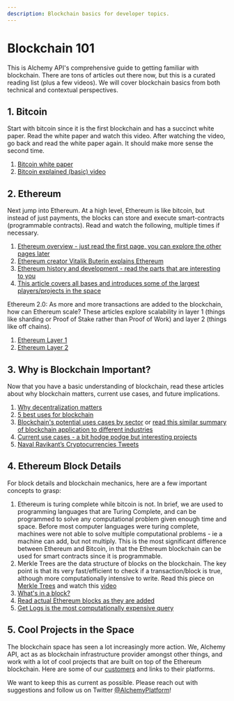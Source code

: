 ```yaml
---
description: Blockchain basics for developer topics.
---
```


# Blockchain 101

This is Alchemy API's comprehensive guide to getting familiar with blockchain. There are tons of articles out there now, but this is a curated reading list (plus a few videos). We will cover blockchain basics from both technical and contextual perspectives.

## 1. Bitcoin&#x20;

Start with bitcoin since it is the first blockchain and has a succinct white paper. Read the white paper and watch this video. After watching the video, go back and read the white paper again. It should make more sense the second time.

1. &#x20;[Bitcoin white paper](https://bitcoin.org/bitcoin.pdf)
2. &#x20;[Bitcoin explained (basic) video](https://www.youtube.com/watch?v=bBC-nXj3Ng4)

## 2. Ethereum

Next jump into Ethereum. At a high level, Ethereum is like bitcoin, but instead of just payments, the blocks can store and execute smart-contracts (programmable contracts). Read and watch the following, multiple times if necessary.

1. &#x20;[Ethereum overview - just read the first page, you can explore the other pages later](http://ethdocs.org/en/latest/introduction/what-is-ethereum.html)
2. &#x20;[Ethereum creator Vitalik Buterin explains Ethereum](https://www.youtube.com/watch?v=66SaEDzlmP4l)
3. &#x20;[Ethereum history and development - read the parts that are interesting to you](https://blockgeeks.com/guides/ethereum/)
4. &#x20;[This article covers all bases and introduces some of the largest players/projects in the space](https://medium.com/@mattcondon/getting-up-to-speed-on-ethereum-63ed28821bbe)

Ethereum 2.0: As more and more transactions are added to the blockchain, how can Ethereum scale? These articles explore scalability in layer 1 (things like sharding or Proof of Stake rather than Proof of Work) and layer 2 (things like off chains).

1. &#x20;[Ethereum Layer 1](https://docs.ethhub.io/ethereum-roadmap/ethereum-2.0/eth-2.0-phases/)
2. &#x20;[Ethereum Layer 2](https://medium.com/l4-media/making-sense-of-ethereums-layer-2-scaling-solutions-state-channels-plasma-and-truebit-22cb40dcc2f4)

## 3. Why is Blockchain Important?

Now that you have a basic understanding of blockchain, read these articles about why blockchain matters, current use cases, and future implications.

1. &#x20;[Why decentralization matters](https://medium.com/s/story/why-decentralization-matters-5e3f79f7638e)
2. &#x20;[5 best uses for blockchain](https://medium.com/bitfwd/top-5-most-compelling-use-cases-for-blockchain-technology-d198e500e3d3)
3. &#x20;[Blockchain's potential uses cases by sector](https://www.cbinsights.com/research/industries-disrupted-blockchain/) or  [read this similar summary of blockchain application to different industries](https://lisk.io/academy/blockchain-basics/use-cases)
4. [Current use cases - a bit hodge podge but interesting projects](https://hackernoon.com/20-blockchain-use-cases-for-2018-you-should-know-f7d2919c191d)
5. [Naval Ravikant’s Cryptocurrencies Tweets](https://medium.com/the-naked-founder/naval-ravikants-36-tweets-on-cryptocurrencies-f9b2b64106c1)

## 4. Ethereum Block Details&#x20;

For block details and blockchain mechanics, here are a few important concepts to grasp:

1. Ethereum is turing complete while bitcoin is not. In brief, we are used to programming languages that are Turing Complete, and can be programmed to solve any computational problem given enough time and space. Before most computer languages were turing complete, machines were not able to solve multiple computational problems - ie a machine can add, but not multiply. This is the most significant difference between Ethereum and Bitcoin, in that the Ethereum blockchain can be used for smart contracts since it is programmable.
2. Merkle Trees are the data structure of blocks on the blockchain. The key point is that its very fast/efficient to check if a transaction/block is true, although more computationally intensive to write. Read this piece on [Merkle Trees](https://hackernoon.com/merkle-tree-introduction-4c44250e2da7) and watch this [video](https://www.youtube.com/watch?v=WF5dNyFOqEc)
3. [What's in a block?](https://pegasys.tech/ethereum-explained-merkle-trees-world-state-transactions-and-more/)
4. &#x20;[Read actual Ethereum blocks as they are added](https://etherscan.io)
5. [Get Logs is the most computationally expensive query](https://codeburst.io/deep-dive-into-ethereum-logs-a8d2047c7371)

## 5. Cool Projects in the Space&#x20;

The blockchain space has seen a lot increasingly more action. We, Alchemy API, act as as blockchain infrastructure provider amongst other things, and work with a lot of cool projects that are built on top of the Ethereum blockchain. Here are some of our [customers](https://alchemyapi.io/customers) and links to their platforms.

We want to keep this as current as possible. Please reach out with suggestions and follow us on Twitter [@AlchemyPlatform](https://twitter.com/alchemyplatform)!

